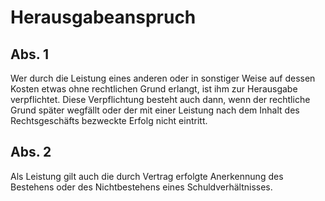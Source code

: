 # Herausgabeanspruch



## Abs. 1

 Wer durch die Leistung eines anderen oder in sonstiger Weise auf dessen Kosten etwas ohne rechtlichen Grund erlangt, ist ihm zur Herausgabe verpflichtet. Diese Verpflichtung besteht auch dann, wenn der rechtliche Grund später wegfällt oder der mit einer Leistung nach dem Inhalt des Rechtsgeschäfts bezweckte Erfolg nicht eintritt.

## Abs. 2

 Als Leistung gilt auch die durch Vertrag erfolgte Anerkennung des Bestehens oder des Nichtbestehens eines Schuldverhältnisses. 

